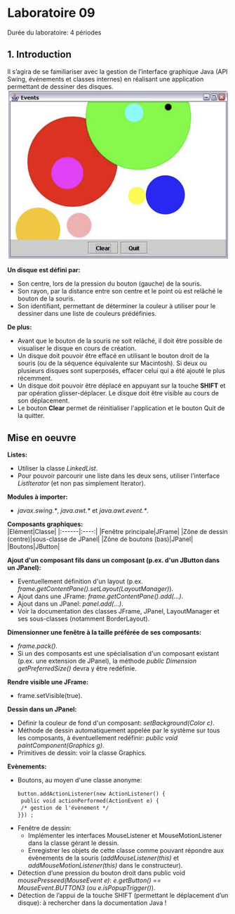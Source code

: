 # Laboratoire 09
Durée du laboratoire: 4 périodes

## 1. Introduction
Il s’agira de se familiariser avec la gestion de l’interface graphique Java (API Swing, événements et classes
internes) en réalisant une application permettant de dessiner des disques.
![image_disque](images/disque_image.png)

**Un disque est défini par:** <br/>
- Son centre, lors de la pression du bouton (gauche) de la souris.
- Son rayon, par la distance entre son centre et le point où est relâché le bouton de la souris.
- Son identifiant, permettant de déterminer la couleur à utiliser pour le dessiner dans une liste de couleurs prédéfinies.

**De plus:**
- Avant que le bouton de la souris ne soit relâché, il doit être possible de visualiser le disque en cours de
  création.
- Un disque doit pouvoir être effacé en utilisant le bouton droit de la souris (ou de la séquence équivalente sur Macintosh). Si deux ou plusieurs disques sont superposés, effacer celui qui a été ajouté le plus récemment.
- Un disque doit pouvoir être déplacé en appuyant sur la touche **SHIFT** et par opération glisser-déplacer. Le disque doit être visible au cours de son déplacement.
- Le bouton **Clear** permet de réinitialiser l'application et le bouton Quit de la quitter.

## Mise en oeuvre
**Listes:** <br/>
- Utiliser la classe _LinkedList_.
- Pour pouvoir parcourir une liste dans les deux sens, utiliser l’interface _ListIterator_ (et non pas simplement Iterator).

**Modules à importer:** <br/>
- _javax.swing.*_, _java.awt.*_ et _java.awt.event.*_.

**Composants graphiques:** <br/>
|Elément|Classe|
|:------|:----:|
|Fenêtre principale|JFrame|
|Zône de dessin (centre)|sous-classe de JPanel|
|Zône de boutons (bas)|JPanel|
|Boutons|JButton|

**Ajout d'un composant fils dans un composant (p.ex. d'un JButton dans un JPanel):** <br/>
- Eventuellement définition d'un layout (p.ex. _frame.getContentPane().setLayout(LayoutManager)_).
- Ajout dans une JFrame: _frame.getContentPane().add(...)_.
- Ajout dans un JPanel: _panel.add(…)_.
- Voir la documentation des classes JFrame, JPanel, LayoutManager et ses sous-classes (notamment BorderLayout).

**Dimensionner une fenêtre à la taille préférée de ses composants:** <br/>
- _frame.pack()_.
- Si un des composants est une spécialisation d'un composant existant (p.ex. une extension de JPanel), la méthode _public Dimension getPreferredSize()_ devra y être redéfinie.

**Rendre visible une JFrame:** <br/>
- frame.setVisible(true).

**Dessin dans un JPanel:** <br/>
- Définir la couleur de fond d'un composant: _setBackground(Color c)_.
- Méthode de dessin automatiquement appelée par le système sur tous les composants, à éventuellement redéfinir: _public void paintComponent(Graphics g)_.
- Primitives de dessin: voir la classe Graphics.

**Evènements:** <br/>
- Boutons, au moyen d'une classe anonyme:
    ```
    button.addActionListener(new ActionListener() {
     public void actionPerformed(ActionEvent e) {
     /* gestion de l'évènement */
    }}) ;
    ```
- Fenêtre de dessin:
    - Implémenter les interfaces MouseListener et MouseMotionListener dans la classe gérant le dessin.
    - Enregistrer les objets de cette classe comme pouvant répondre aux évènements de la souris (_addMouseListener(this)_ et _addMouseMotionListener(this)_ dans le constructeur).
- Détection d’une pression du bouton droit dans public void _mousePresseed(MouseEvent e)_:
  _e.getButton() == MouseEvent.BUTTON3_ (ou _e.isPopupTrigger()_).
- Détection de l’appui de la touche SHIFT (permettant le déplacement d’un disque): à rechercher dans la documentation Java !